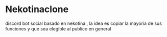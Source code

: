 # Nekotinaclone
discord bot social basado en nekotina , la idea es copiar la mayoria de sus funciones y que sea elegible al publico en general 
